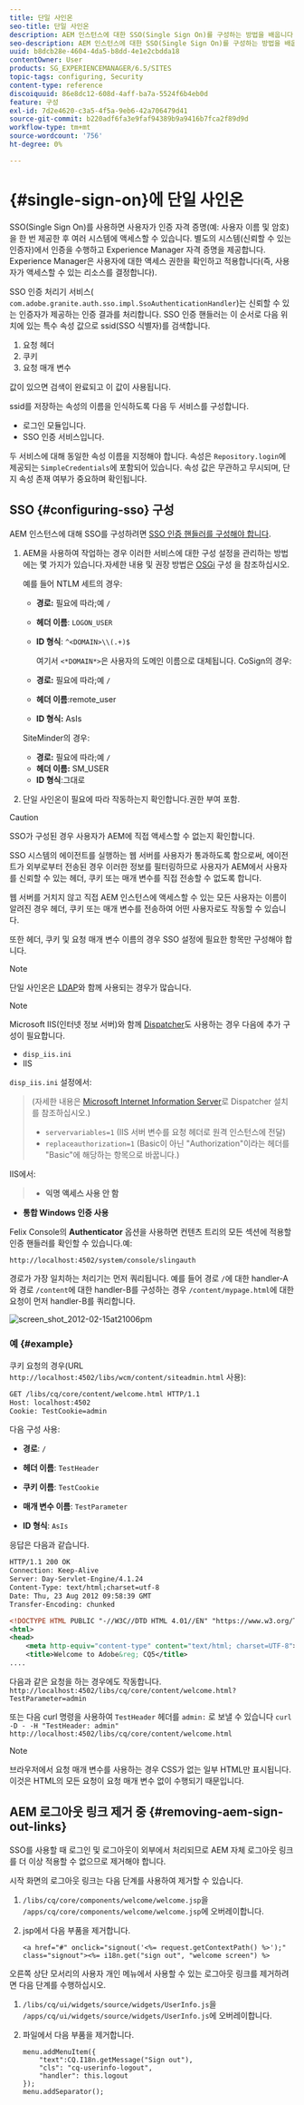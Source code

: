 ```yaml
---
title: 단일 사인온
seo-title: 단일 사인온
description: AEM 인스턴스에 대한 SSO(Single Sign On)를 구성하는 방법을 배웁니다.
seo-description: AEM 인스턴스에 대한 SSO(Single Sign On)를 구성하는 방법을 배웁니다.
uuid: b8dcb28e-4604-4da5-b8dd-4e1e2cbdda18
contentOwner: User
products: SG_EXPERIENCEMANAGER/6.5/SITES
topic-tags: configuring, Security
content-type: reference
discoiquuid: 86e8dc12-608d-4aff-ba7a-5524f6b4eb0d
feature: 구성
exl-id: 7d2e4620-c3a5-4f5a-9eb6-42a706479d41
source-git-commit: b220adf6fa3e9faf94389b9a9416b7fca2f89d9d
workflow-type: tm+mt
source-wordcount: '756'
ht-degree: 0%

---
```


# {#single-sign-on}에 단일 사인온

SSO(Single Sign On)를 사용하면 사용자가 인증 자격 증명(예: 사용자 이름 및 암호)을 한 번 제공한 후 여러 시스템에 액세스할 수 있습니다. 별도의 시스템(신뢰할 수 있는 인증자)에서 인증을 수행하고 Experience Manager 자격 증명을 제공합니다. Experience Manager은 사용자에 대한 액세스 권한을 확인하고 적용합니다(즉, 사용자가 액세스할 수 있는 리소스를 결정합니다).

SSO 인증 처리기 서비스( `com.adobe.granite.auth.sso.impl.SsoAuthenticationHandler`)는 신뢰할 수 있는 인증자가 제공하는 인증 결과를 처리합니다. SSO 인증 핸들러는 이 순서로 다음 위치에 있는 특수 속성 값으로 ssid(SSO 식별자)를 검색합니다.

1. 요청 헤더
1. 쿠키
1. 요청 매개 변수

값이 있으면 검색이 완료되고 이 값이 사용됩니다.

ssid를 저장하는 속성의 이름을 인식하도록 다음 두 서비스를 구성합니다.

* 로그인 모듈입니다.
* SSO 인증 서비스입니다.

두 서비스에 대해 동일한 속성 이름을 지정해야 합니다. 속성은 `Repository.login`에 제공되는 `SimpleCredentials`에 포함되어 있습니다. 속성 값은 무관하고 무시되며, 단지 속성 존재 여부가 중요하며 확인됩니다.

## SSO {#configuring-sso} 구성

AEM 인스턴스에 대해 SSO를 구성하려면 [SSO 인증 핸들러를 구성해야 합니다](/help/sites-deploying/osgi-configuration-settings.md#adobegranitessoauthenticationhandler).

1. AEM을 사용하여 작업하는 경우 이러한 서비스에 대한 구성 설정을 관리하는 방법에는 몇 가지가 있습니다.자세한 내용 및 권장 방법은 [OSGi](/help/sites-deploying/configuring-osgi.md) 구성 을 참조하십시오.

   예를 들어 NTLM 세트의 경우:

   * **경로:** 필요에 따라;예  `/`
   * **헤더 이름**:  `LOGON_USER`
   * **ID 형식**:  `^<DOMAIN>\\(.+)$`

      여기서 `<*DOMAIN*>`은 사용자의 도메인 이름으로 대체됩니다.
   CoSign의 경우:

   * **경로:** 필요에 따라;예  `/`
   * **헤더 이름**:remote_user
   * **ID 형식:** AsIs

   SiteMinder의 경우:

   * **경로:** 필요에 따라;예  `/`
   * **헤더 이름:** SM_USER
   * **ID 형식**:그대로



1. 단일 사인온이 필요에 따라 작동하는지 확인합니다.권한 부여 포함.

>[!CAUTION]
>
>SSO가 구성된 경우 사용자가 AEM에 직접 액세스할 수 없는지 확인합니다.
>
>SSO 시스템의 에이전트를 실행하는 웹 서버를 사용자가 통과하도록 함으로써, 에이전트가 외부로부터 전송된 경우 이러한 정보를 필터링하므로 사용자가 AEM에서 사용자를 신뢰할 수 있는 헤더, 쿠키 또는 매개 변수를 직접 전송할 수 없도록 합니다.
>
>웹 서버를 거치지 않고 직접 AEM 인스턴스에 액세스할 수 있는 모든 사용자는 이름이 알려진 경우 헤더, 쿠키 또는 매개 변수를 전송하여 어떤 사용자로도 작동할 수 있습니다.
>
>또한 헤더, 쿠키 및 요청 매개 변수 이름의 경우 SSO 설정에 필요한 항목만 구성해야 합니다.


>[!NOTE]
>
>단일 사인온은 [LDAP](/help/sites-administering/ldap-config.md)와 함께 사용되는 경우가 많습니다.

>[!NOTE]
>
>Microsoft IIS(인터넷 정보 서버)와 함께 [Dispatcher](https://helpx.adobe.com/experience-manager/dispatcher/using/dispatcher.html)도 사용하는 경우 다음에 추가 구성이 필요합니다.
>
>* `disp_iis.ini`
>* IIS

>
>
`disp_iis.ini` 설정에서:
>(자세한 내용은 [Microsoft Internet Information Server](https://helpx.adobe.com/experience-manager/dispatcher/using/dispatcher-install.html#microsoft-internet-information-server)로 Dispatcher 설치 를 참조하십시오.)
>
>* `servervariables=1` (IIS 서버 변수를 요청 헤더로 원격 인스턴스에 전달)
>* `replaceauthorization=1` (Basic이 아닌 &quot;Authorization&quot;이라는 헤더를 &quot;Basic&quot;에 해당하는 항목으로 바꿉니다.)

>
>
IIS에서:
>
>* **익명 액세스 사용 안 함**
   >
   >
* **통합 Windows 인증 사용**

>



Felix Console의 **Authenticator** 옵션을 사용하면 컨텐츠 트리의 모든 섹션에 적용할 인증 핸들러를 확인할 수 있습니다.예:

`http://localhost:4502/system/console/slingauth`

경로가 가장 일치하는 처리기는 먼저 쿼리됩니다. 예를 들어 경로 `/`에 대한 handler-A와 경로 `/content`에 대한 handler-B를 구성하는 경우 `/content/mypage.html`에 대한 요청이 먼저 handler-B를 쿼리합니다.

![screen_shot_2012-02-15at21006pm](assets/screen_shot_2012-02-15at21006pm.png)

### 예 {#example}

쿠키 요청의 경우(URL `http://localhost:4502/libs/wcm/content/siteadmin.html` 사용):

```xml
GET /libs/cq/core/content/welcome.html HTTP/1.1
Host: localhost:4502
Cookie: TestCookie=admin
```

다음 구성 사용:

* **경로**: `/`

* **헤더 이름**:  `TestHeader`

* **쿠키 이름**:  `TestCookie`

* **매개 변수 이름**:  `TestParameter`

* **ID 형식**:  `AsIs`

응답은 다음과 같습니다.

```xml
HTTP/1.1 200 OK
Connection: Keep-Alive
Server: Day-Servlet-Engine/4.1.24
Content-Type: text/html;charset=utf-8
Date: Thu, 23 Aug 2012 09:58:39 GMT
Transfer-Encoding: chunked

<!DOCTYPE HTML PUBLIC "-//W3C//DTD HTML 4.01//EN" "https://www.w3.org/TR/html4/strict.dtd">
<html>
<head>
    <meta http-equiv="content-type" content="text/html; charset=UTF-8">
    <title>Welcome to Adobe&reg; CQ5</title>
....
```

다음과 같은 요청을 하는 경우에도 작동합니다.
`http://localhost:4502/libs/cq/core/content/welcome.html?TestParameter=admin`

또는 다음 curl 명령을 사용하여 `TestHeader` 헤더를 `admin:` 로 보낼 수 있습니다
`curl -D - -H "TestHeader: admin" http://localhost:4502/libs/cq/core/content/welcome.html`

>[!NOTE]
>
>브라우저에서 요청 매개 변수를 사용하는 경우 CSS가 없는 일부 HTML만 표시됩니다. 이것은 HTML의 모든 요청이 요청 매개 변수 없이 수행되기 때문입니다.

## AEM 로그아웃 링크 제거 중 {#removing-aem-sign-out-links}

SSO를 사용할 때 로그인 및 로그아웃이 외부에서 처리되므로 AEM 자체 로그아웃 링크를 더 이상 적용할 수 없으므로 제거해야 합니다.

시작 화면의 로그아웃 링크는 다음 단계를 사용하여 제거할 수 있습니다.

1. `/libs/cq/core/components/welcome/welcome.jsp`을 `/apps/cq/core/components/welcome/welcome.jsp`에 오버레이합니다.
1. jsp에서 다음 부품을 제거합니다.

   `<a href="#" onclick="signout('<%= request.getContextPath() %>');" class="signout"><%= i18n.get("sign out", "welcome screen") %>`

오른쪽 상단 모서리의 사용자 개인 메뉴에서 사용할 수 있는 로그아웃 링크를 제거하려면 다음 단계를 수행하십시오.

1. `/libs/cq/ui/widgets/source/widgets/UserInfo.js`을 `/apps/cq/ui/widgets/source/widgets/UserInfo.js`에 오버레이합니다.

1. 파일에서 다음 부품을 제거합니다.

   ```
   menu.addMenuItem({
       "text":CQ.I18n.getMessage("Sign out"),
       "cls": "cq-userinfo-logout",
       "handler": this.logout
   });
   menu.addSeparator();
   ```
